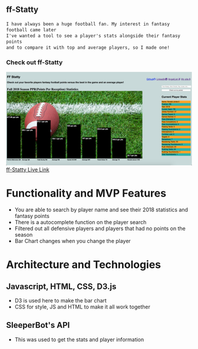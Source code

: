 ## ff-Statty
    I have always been a huge football fan. My interest in fantasy football came later
    I've wanted a tool to see a player's stats alongside their fantasy points 
    and to compare it with top and average players, so I made one! 

### Check out ff-Statty
![ff-Statty Pic](ffstattypic.png?raw=true "kelp home pg")
[ff-Statty Live Link](https://freddy-2.github.io/ff-Statty/)

    
# Functionality and MVP Features
* You are able to search by player name and see their 2018 statistics and fantasy points
* There is a autocomplete function on the player search
* Filtered out all defensive players and players that had no points on the season
* Bar Chart changes when you change the player

    
# Architecture and Technologies
## Javascript, HTML, CSS, D3.js
* D3 is used here to make the bar chart
* CSS for style, JS and HTML to make it all work together

## SleeperBot's API 
* This was used to get the stats and player information
